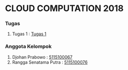 # CLOUD COMPUTATION 2018

### Tugas
1. Tugas 1 : [Tugas 1](/tugas1)


### Anggota Kelompok
1. Djohan Prabowo : [5115100067](https://github.com/DjohanP)
2. Rangga Senatama Putra : [5115100076](https://github.com/ranggasenatama)
